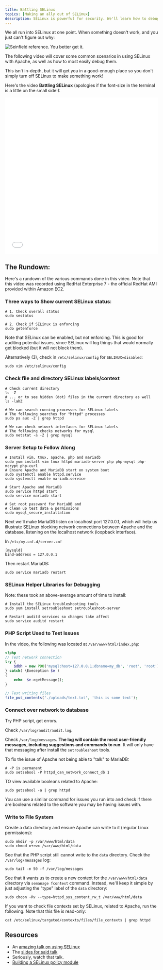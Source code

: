 ```yaml
---
title: Battling SELinux
topics: [Making an ally out of SELinux]
description: SELinux is powerful for security. We'll learn how to debug and get passed common issues run into with SELinux.
---
```


We all run into SELinux at one point. When something doesn't work, and you just can't figure out why:

![Seinfield reference. You better get it.](https://s3.amazonaws.com/serversforhackers/58518168.jpg)

The following video will cover some common scenarios in using SELinux with Apache, as well as how to most easily debug them.

This isn't in-depth, but it will get you in a good-enough place so you don't simply turn off SELinux to make something work!

Here's the video **Battling SELinux** (apologies if the font-size in the terminal is a little on the small side!):

<iframe src="//player.vimeo.com/video/117875375" width="100%" height="517" frameborder="0" webkitallowfullscreen mozallowfullscreen allowfullscreen></iframe>

## The Rundown:

Here's a rundown of the various commands done in this video. Note that this video was recorded using RedHat Enterprise 7 - the official RedHat AMI provided within Amazon EC2.

### Three ways to Show current SELinux status:

```shell
# 1. Check overall status
sudo sestatus

# 2. Check if SELinux is enforcing
sudo getenforce
```

Note that SELinux can be enabled, but not enforcing. This is good for auditing potential issues, since SELinux will log things that would normally get blocked (but it will not block them).

Alternatively (3), check in `/etc/selinux/config` for `SELINUX=disabled`:

```shell
sudo vim /etc/selinux/config
```

### Check file and directory SELinux labels/context

```shell
# Check current directory
ls -Z
# ... or to see hidden (dot) files in the current directory as well
ls -lahZ

# We can search running processes for SELinux labels
# The following searches for "httpd" processes
sudo ps aux -Z | grep httpd

# We can check network interfaces for SELinux labels
# The following checks networks for mysql
sudo netstat -a -Z | grep mysql
```

### Server Setup to Follow Along

```shell
# Install vim, tmux, apache, php and mariadb
sudo yum install vim tmux httpd mariadb-server php php-mysql php-mcrypt php-curl
# Ensure Apache and MariaDB start on system boot
sudo systemctl enable httpd.service
sudo systemctl enable mariadb.service

# Start Apache and MariaDB
sudo service httpd start
sudo service mariadb start

# Set root password for MariaDB and
# clean up test data & permissions
sudo mysql_secure_installation
```

Next we'll make MariaDB listen on localhost port 127.0.0.1, which will help us illustrate SELinux blocking network connections between Apache and the database, listening on the localhost network (loopback interface).

In `/etc/my.cnf.d/server.cnf`

```
[mysqld]
bind-address = 127.0.0.1
```

Then restart MariaDB:

```
sudo service mariadb restart
```

### SELinux Helper Libraries for Debugging

Note: these took an above-average amount of time to install:

```shell
# Install the SELinux troubleshooting tools
sudo yum install setroubleshoot setroubleshoot-server

# Restart auditd services so changes take affect
sudo service auditd restart
```

### PHP Script Used to Test Issues

In the video, the following was located at `/var/www/html/index.php`:

```php
<?php
// Test network connection
try {
    $dbh = new PDO('mysql:host=127.0.0.1;dbname=my_db', 'root', 'root');
} catch( \Exeception $e )
{
    echo  $e->getMessage();
}

// Test writing files
file_put_contents('./uploads/text.txt', 'this is some text');
```

### Connect over network to database

Try PHP script, get errors. 

Check `/var/log/audit/audit.log`.

Check `/var/log/messages`. **The log will contain the most user-friendly messages, including suggestions and commands to run**. It will only have that messaging after install the `setroubleshoot` tools.

To fix the issue of Apache not being able to "talk" to MariaDB:

```shell
# -P is permanent
sudo setsebool -P httpd_can_network_connect_db 1
```

TO view available booleans related to Apache:

```shell
sudo getsebool -a | grep httpd
```

You can use a similar command for issues you run into and check if there are booleans related to the software you may be having issues with.

### Write to File System

Create a data directory and ensure Apache can write to it (regular Linux permissions):

```shell
sudo mkdir -p /var/www/html/data
sudo chmod o+rwx /var/www/html/data
```

See that the PHP script still cannot write to the `data` directory. Check the `/var/log/messages` log:

```shell
sudo tail -n 50 -f /var/log/messages
```

See that it wants us to create a new context for the `/var/www/html/data` directory via `semanage fcontext` command. Instead, we'll keep it simple by just adjusting the "type" label of the `data` directory:

```shell
sudo chcon -Rv --type=httpd_sys_content_rw_t /var/www/html/data
```

If you want to check file contexts set by SELinux, related to Apache, run the following. Note that this file is read-only:

```shell
cat /etc/selinux/targeted/contexts/files/file_contexts | grep httpd
```

## Resources

* An [amazing talk on using SELinux](https://www.youtube.com/watch?v=MxjenQ31b70)
* The [slides for said talk](http://people.redhat.com/tcameron/Summit2012/SELinux/cameron_w_120_selinux_for_mere_mortals.pdf)
* Seriously, watch that talk.
* [Building a SELinux policy module](http://www.relativkreativ.at/articles/how-to-compile-a-selinux-policy-package)

